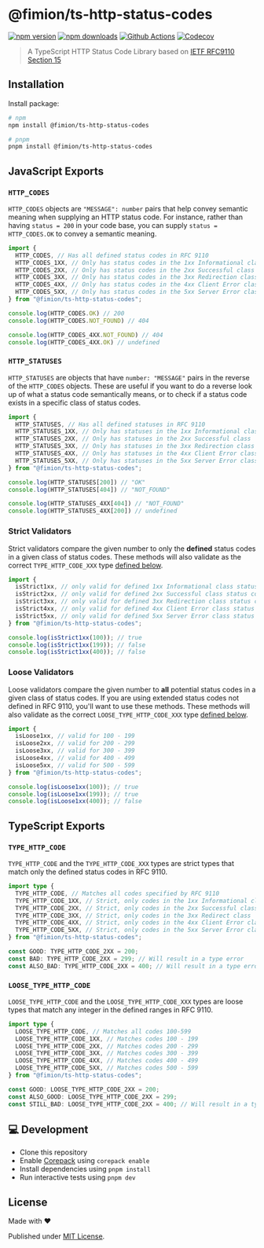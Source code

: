 # @fimion/ts-http-status-codes

[![npm version][npm-version-src]][npm-version-href]
[![npm downloads][npm-downloads-src]][npm-downloads-href]
[![Github Actions][github-actions-src]][github-actions-href]
[![Codecov][codecov-src]][codecov-href]

> A TypeScript HTTP Status Code Library based on
> [IETF RFC9110 Section 15](https://httpwg.org/specs/rfc9110.html#rfc.section.15)

## Installation

Install package:

```sh
# npm
npm install @fimion/ts-http-status-codes

# pnpm
pnpm install @fimion/ts-http-status-codes
```

## JavaScript Exports

### `HTTP_CODES`

`HTTP_CODES` objects are `"MESSAGE": number` pairs that help convey semantic
meaning when supplying an HTTP status code. For instance, rather than having
`status = 200` in your code base, you can supply `status = HTTP_CODES.OK` to
convey a semantic meaning.

```js
import {
  HTTP_CODES, // Has all defined status codes in RFC 9110
  HTTP_CODES_1XX, // Only has status codes in the 1xx Informational class
  HTTP_CODES_2XX, // Only has status codes in the 2xx Successful class
  HTTP_CODES_3XX, // Only has status codes in the 3xx Redirection class
  HTTP_CODES_4XX, // Only has status codes in the 4xx Client Error class
  HTTP_CODES_5XX, // Only has status codes in the 5xx Server Error class
} from "@fimion/ts-http-status-codes";

console.log(HTTP_CODES.OK) // 200
console.log(HTTP_CODES.NOT_FOUND) // 404

console.log(HTTP_CODES_4XX.NOT_FOUND) // 404
console.log(HTTP_CODES_4XX.OK) // undefined
```

### `HTTP_STATUSES`

`HTTP_STATUSES` are objects that have `number: "MESSAGE"` pairs in the reverse
of the `HTTP_CODES` objects. These are useful if you want to do a reverse look
up of what a status code semantically means, or to check if a status code exists
in a specific class of status codes.

```js
import {
  HTTP_STATUSES, // Has all defined statuses in RFC 9110
  HTTP_STATUSES_1XX, // Only has statuses in the 1xx Informational class
  HTTP_STATUSES_2XX, // Only has statuses in the 2xx Successful class
  HTTP_STATUSES_3XX, // Only has statuses in the 3xx Redirection class
  HTTP_STATUSES_4XX, // Only has statuses in the 4xx Client Error class
  HTTP_STATUSES_5XX, // Only has statuses in the 5xx Server Error class
} from "@fimion/ts-http-status-codes";

console.log(HTTP_STATUSES[200]) // "OK"
console.log(HTTP_STATUSES[404]) // "NOT_FOUND"

console.log(HTTP_STATUSES_4XX[404]) // "NOT_FOUND"
console.log(HTTP_STATUSES_4XX[200]) // undefined
```

### Strict Validators

Strict validators compare the given number to only the **defined** status codes
in a given class of status codes. These methods will also validate as the
correct
`TYPE_HTTP_CODE_XXX` type [defined below](#typescript-exports).

```js
import {
  isStrict1xx, // only valid for defined 1xx Informational class status codes
  isStrict2xx, // only valid for defined 2xx Successful class status codes
  isStrict3xx, // only valid for defined 3xx Redirection class status codes
  isStrict4xx, // only valid for defined 4xx Client Error class status codes
  isStrict5xx, // only valid for defined 5xx Server Error class status codes
} from "@fimion/ts-http-status-codes";

console.log(isStrict1xx(100)); // true
console.log(isStrict1xx(199)); // false
console.log(isStrict1xx(400)); // false

```

### Loose Validators

Loose validators compare the given number to **all** potential status codes
in a given class of status codes. If you are using extended status codes not
defined in RFC 9110, you'll want to use these methods. These methods will also
validate as the correct `LOOSE_TYPE_HTTP_CODE_XXX`
type [defined below](#typescript-exports).

```js
import {
  isLoose1xx, // valid for 100 - 199
  isLoose2xx, // valid for 200 - 299
  isLoose3xx, // valid for 300 - 399
  isLoose4xx, // valid for 400 - 499
  isLoose5xx, // valid for 500 - 599
} from "@fimion/ts-http-status-codes";

console.log(isLoose1xx(100)); // true
console.log(isLoose1xx(199)); // true
console.log(isLoose1xx(400)); // false

```

## TypeScript Exports

### `TYPE_HTTP_CODE`

`TYPE_HTTP_CODE` and the `TYPE_HTTP_CODE_XXX` types are strict types that match
only the defined status codes in RFC 9110.

```typescript
import type {
  TYPE_HTTP_CODE, // Matches all codes specified by RFC 9110
  TYPE_HTTP_CODE_1XX, // Strict, only codes in the 1xx Informational class
  TYPE_HTTP_CODE_2XX, // Strict, only codes in the 2xx Successful class
  TYPE_HTTP_CODE_3XX, // Strict, only codes in the 3xx Redirect class
  TYPE_HTTP_CODE_4XX, // Strict, only codes in the 4xx Client Error class
  TYPE_HTTP_CODE_5XX, // Strict, only codes in the 5xx Server Error class
} from "@fimion/ts-http-status-codes";

const GOOD: TYPE_HTTP_CODE_2XX = 200;
const BAD: TYPE_HTTP_CODE_2XX = 299; // Will result in a type error
const ALSO_BAD: TYPE_HTTP_CODE_2XX = 400; // Will result in a type error
```

### `LOOSE_TYPE_HTTP_CODE`

`LOOSE_TYPE_HTTP_CODE` and the `LOOSE_TYPE_HTTP_CODE_XXX` types are loose types
that match any integer in the defined ranges in RFC 9110.

```typescript
import type {
  LOOSE_TYPE_HTTP_CODE, // Matches all codes 100-599
  LOOSE_TYPE_HTTP_CODE_1XX, // Matches codes 100 - 199
  LOOSE_TYPE_HTTP_CODE_2XX, // Matches codes 200 - 299
  LOOSE_TYPE_HTTP_CODE_3XX, // Matches codes 300 - 399
  LOOSE_TYPE_HTTP_CODE_4XX, // Matches codes 400 - 499
  LOOSE_TYPE_HTTP_CODE_5XX, // Matches codes 500 - 599
} from "@fimion/ts-http-status-codes";

const GOOD: LOOSE_TYPE_HTTP_CODE_2XX = 200;
const ALSO_GOOD: LOOSE_TYPE_HTTP_CODE_2XX = 299;
const STILL_BAD: LOOSE_TYPE_HTTP_CODE_2XX = 400; // Will result in a type error
```

## 💻 Development

- Clone this repository
- Enable [Corepack](https://github.com/nodejs/corepack) using `corepack enable`
- Install dependencies using `pnpm install`
- Run interactive tests using `pnpm dev`

## License

Made with ❤️

Published under [MIT License](./LICENCE).

<!-- Badges -->

[npm-version-src]: https://img.shields.io/npm/v/@fimion/ts-http-status-codes?style=flat-square

[npm-version-href]: https://npmjs.com/package/@fimion/ts-http-status-codes

[npm-downloads-src]: https://img.shields.io/npm/dm/@fimion/ts-http-status-codes?style=flat-square

[npm-downloads-href]: https://npm.chart.dev/@fimion/ts-http-status-codes

[github-actions-src]: https://img.shields.io/github/actions/workflow/status/fimion/ts-http-status-codes/ci.yml?branch=main&style=flat-square

[github-actions-href]: https://github.com/fimion/ts-http-status-codes/actions?query=workflow%3Aci

[codecov-src]: https://img.shields.io/codecov/c/gh/fimion/ts-http-status-codes/main?style=flat-square

[codecov-href]: https://codecov.io/gh/fimion/ts-http-status-codes
